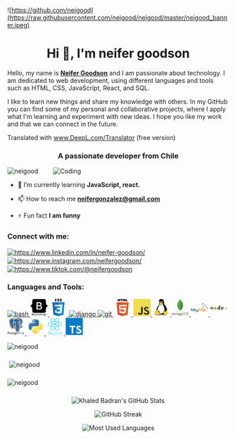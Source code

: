 ![https://github.com/neigood](https://raw.githubusercontent.com/neigood/neigood/master/neigood_banner.jpeg)

<h1 align="center">Hi 👋, I'm neifer goodson</h1>

Hello, my name is [**Neifer Goodson**](https://www.linkedin.com/in/neifer-goodson) and I am passionate about technology. I am dedicated to web development, using different languages and tools such as HTML, CSS, JavaScript, React, and SQL.

I like to learn new things and share my knowledge with others. In my GitHub you can find some of my personal and collaborative projects, where I apply what I'm learning and experiment with new ideas. I hope you like my work and that we can connect in the future.

Translated with www.DeepL.com/Translator (free version)

<h3 align="center">A passionate developer from Chile</h3>
<img align="right" alt="Coding" width="400" src="https://i.pinimg.com/originals/e4/26/70/e426702edf874b181aced1e2fa5c6cde.gif">

<p align="left"> <img src="https://komarev.com/ghpvc/?username=neigood&label=Profile%20views&color=0e75b6&style=flat" alt="neigood" /> </p>

- 🌱 I’m currently learning **JavaScript, react.**

- 📫 How to reach me **neifergonzalez@gmail.com**

- ⚡ Fun fact **I am funny**

<h3 align="left">Connect with me:</h3>
<p align="left">
<a href="https://www.linkedin.com/in/neifer-goodson/" target="blank"><img align="center" src="https://raw.githubusercontent.com/rahuldkjain/github-profile-readme-generator/master/src/images/icons/Social/linked-in-alt.svg" alt="https://www.linkedin.com/in/neifer-goodson/" height="30" width="40" /></a> 
<a href="https://www.instagram.com/neifergoodson/" target="blank"><img align="center" src="https://raw.githubusercontent.com/rahuldkjain/github-profile-readme-generator/master/src/images/icons/Social/instagram.svg" alt="https://www.instagram.com/neifergoodson/" height="30" width="40" /></a>
<a href="https://www.tiktok.com/@neifergoodson" target="blank"><img align="center" src="https://logotipoz.com/wp-content/uploads/2021/09/TikTok-logo-640x896-1.png" alt="https://www.tiktok.com/@neifergoodson" height="40" width="40" /></a> 
</p>

<h3 align="left">Languages and Tools:</h3>
<p align="left"> <a href="https://www.gnu.org/software/bash/" target="_blank" rel="noreferrer"> <img src="https://www.vectorlogo.zone/logos/gnu_bash/gnu_bash-icon.svg" alt="bash" width="40" height="40"/> </a> <a href="https://getbootstrap.com" target="_blank" rel="noreferrer"> <img src="https://raw.githubusercontent.com/devicons/devicon/master/icons/bootstrap/bootstrap-plain-wordmark.svg" alt="bootstrap" width="40" height="40"/> </a> <a href="https://www.w3schools.com/css/" target="_blank" rel="noreferrer"> <img src="https://raw.githubusercontent.com/devicons/devicon/master/icons/css3/css3-original-wordmark.svg" alt="css3" width="40" height="40"/> </a> <a href="https://www.djangoproject.com/" target="_blank" rel="noreferrer"> <img src="https://cdn.worldvectorlogo.com/logos/django.svg" alt="django" width="40" height="40"/> </a> <a href="https://git-scm.com/" target="_blank" rel="noreferrer"> <img src="https://www.vectorlogo.zone/logos/git-scm/git-scm-icon.svg" alt="git" width="40" height="40"/> </a> <a href="https://www.w3.org/html/" target="_blank" rel="noreferrer"> <img src="https://raw.githubusercontent.com/devicons/devicon/master/icons/html5/html5-original-wordmark.svg" alt="html5" width="40" height="40"/> </a> <a href="https://developer.mozilla.org/en-US/docs/Web/JavaScript" target="_blank" rel="noreferrer"> <img src="https://raw.githubusercontent.com/devicons/devicon/master/icons/javascript/javascript-original.svg" alt="javascript" width="40" height="40"/> </a> <a href="https://www.linux.org/" target="_blank" rel="noreferrer"> <img src="https://raw.githubusercontent.com/devicons/devicon/master/icons/linux/linux-original.svg" alt="linux" width="40" height="40"/> </a> <a href="https://www.mongodb.com/" target="_blank" rel="noreferrer"> <img src="https://raw.githubusercontent.com/devicons/devicon/master/icons/mongodb/mongodb-original-wordmark.svg" alt="mongodb" width="40" height="40"/> </a> <a href="https://www.mysql.com/" target="_blank" rel="noreferrer"> <img src="https://raw.githubusercontent.com/devicons/devicon/master/icons/mysql/mysql-original-wordmark.svg" alt="mysql" width="40" height="40"/> </a> <a href="https://nodejs.org" target="_blank" rel="noreferrer"> <img src="https://raw.githubusercontent.com/devicons/devicon/master/icons/nodejs/nodejs-original-wordmark.svg" alt="nodejs" width="40" height="40"/> </a> <a href="https://www.postgresql.org" target="_blank" rel="noreferrer"> <img src="https://raw.githubusercontent.com/devicons/devicon/master/icons/postgresql/postgresql-original-wordmark.svg" alt="postgresql" width="40" height="40"/> </a> <a href="https://www.python.org" target="_blank" rel="noreferrer"> <img src="https://raw.githubusercontent.com/devicons/devicon/master/icons/python/python-original.svg" alt="python" width="40" height="40"/> </a> <a href="https://reactjs.org/" target="_blank" rel="noreferrer"> <img src="https://raw.githubusercontent.com/devicons/devicon/master/icons/react/react-original-wordmark.svg" alt="react" width="40" height="40"/> </a> <a href="https://www.typescriptlang.org/" target="_blank" rel="noreferrer"> <img src="https://raw.githubusercontent.com/devicons/devicon/master/icons/typescript/typescript-original.svg" alt="typescript" width="40" height="40"/> </a> </p>

<p><img style="margin:0 10px 10px 0;"  src="https://github-readme-stats.vercel.app/api/top-langs?username=neigood&show_icons=true&locale=en&layout=compact&theme=tokyonight" alt="neigood"/></p>
<p>&nbsp;<img style="margin:0 10px 10px 0;" src="https://github-readme-stats.vercel.app/api?username=neigood&show_icons=true&locale=en&theme=tokyonight" alt="neigood"/></p>
<p><img style="margin:0 10px 10px 0;" src="https://github-readme-streak-stats.herokuapp.com/?user=neigood&&theme=tokyonight" alt="neigood"/></p>

<!-- Begin Stats Cards -->
<!-- Resources:  -->
<!-- Github & Languages Stats: https://github.com/anuraghazra/github-readme-stats --> 
<!-- Streak Stats: https://github.com/denvercoder1/github-readme-streak-stats -->
<!-- Change the value after ?username= to your GitHub username. -->
<div class="stats" align="center">

![Khaled Badran's GitHub Stats](https://github-readme-stats.vercel.app/api?username=neigood=stars&count_private=true&show_icons=true&theme=algolia&border_radius=20)

![GitHub Streak](https://streak-stats.demolab.com?user=neigood&count_private=true&theme=algolia&border_radius=20)

<!-- ![Most Used Languages](https://github-readme-stats.vercel.app/api/top-langs/?username=neigood&show_icons=true&theme=algolia&border_radius=20) -->
    
<!-- compact programming languages layout -->
![Most Used Languages](https://github-readme-stats.vercel.app/api/top-langs/?username=neigood&layout=compact&show_icons=true&theme=algolia&border_radius=20)
</div>
<!--  End Stats Cards -->
